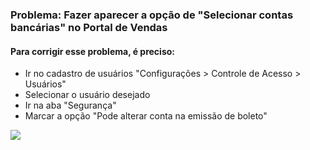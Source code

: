 ### Problema: Fazer aparecer a opção de "Selecionar contas bancárias" no Portal de Vendas

#### Para corrigir esse problema, é preciso:
<ul>
  <li>Ir no cadastro de usuários "Configurações > Controle de Acesso > Usuários"</li>
  <li>Selecionar o usuário desejado</li>
  <li>Ir na aba "Segurança"</li>
  <li>Marcar a opção "Pode alterar conta na emissão de boleto"</li>
</ul>

<img src="https://raw.githubusercontent.com/deivealtoe/problemas_sankhya_resolvidos/master/_src/_images/selecao_de_contas_bancarias.png">
